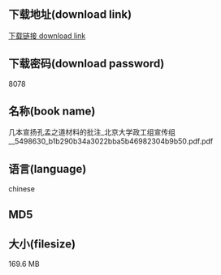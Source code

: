 ## 下载地址(download link)
[下载链接 download link](https://voluble-croquembouche-d321dc.netlify.app/?s=%E5%87%A0%E6%9C%AC%E5%AE%A3%E6%89%AC%E5%AD%94%E5%AD%9F%E4%B9%8B%E9%81%93%E6%9D%90%E6%96%99%E7%9A%84%E6%89%B9%E6%B3%A8_%E5%8C%97%E4%BA%AC%E5%A4%A7%E5%AD%A6%E6%94%BF%E5%B7%A5%E7%BB%84%E5%AE%A3%E4%BC%A0%E7%BB%84__5498630_b1b290b34a3022bba5b46982304b9b50.pdf)

## 下载密码(download password)
8078

## 名称(book name)
几本宣扬孔孟之道材料的批注_北京大学政工组宣传组__5498630_b1b290b34a3022bba5b46982304b9b50.pdf.pdf

## 语言(language)
chinese

## MD5


## 大小(filesize)
169.6 MB
